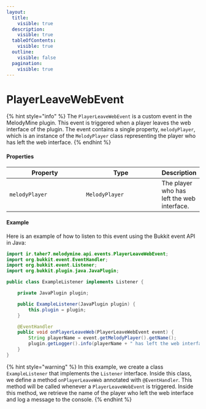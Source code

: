 ```yaml
---
layout:
  title:
    visible: true
  description:
    visible: true
  tableOfContents:
    visible: true
  outline:
    visible: false
  pagination:
    visible: true
---
```


# PlayerLeaveWebEvent

{% hint style="info" %}
The `PlayerLeaveWebEvent` is a custom event in the MelodyMine plugin. This event is triggered when a player leaves the web interface of the plugin. The event contains a single property, `melodyPlayer`, which is an instance of the `MelodyPlayer` class representing the player who has left the web interface.
{% endhint %}

#### Properties

<table><thead><tr><th width="184">Property</th><th width="181">Type</th><th>Description</th></tr></thead><tbody><tr><td><code>melodyPlayer</code></td><td><code>MelodyPlayer</code></td><td>The player who has left the web interface.</td></tr></tbody></table>

#### Example

Here is an example of how to listen to this event using the Bukkit event API in Java:

```java
import ir.taher7.melodymine.api.events.PlayerLeaveWebEvent;
import org.bukkit.event.EventHandler;
import org.bukkit.event.Listener;
import org.bukkit.plugin.java.JavaPlugin;

public class ExampleListener implements Listener {

    private JavaPlugin plugin;

    public ExampleListener(JavaPlugin plugin) {
        this.plugin = plugin;
    }

    @EventHandler
    public void onPlayerLeaveWeb(PlayerLeaveWebEvent event) {
        String playerName = event.getMelodyPlayer().getName();
        plugin.getLogger().info(playerName + " has left the web interface.");
    }
}
```

{% hint style="warning" %}
In this example, we create a class `ExampleListener` that implements the `Listener` interface. Inside this class, we define a method `onPlayerLeaveWeb` annotated with `@EventHandler`. This method will be called whenever a `PlayerLeaveWebEvent` is triggered. Inside this method, we retrieve the name of the player who left the web interface and log a message to the console.
{% endhint %}

